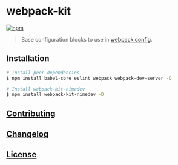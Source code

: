 # webpack-kit
[![npm][npm-image]][npm-url]

[npm-image]: https://img.shields.io/npm/v/webpack-kit-nimedev.svg
[npm-url]: https://npmjs.org/package/webpack-kit-nimedev

> Base configuration blocks to use in [webpack config](https://webpack.js.org/configuration/).


## Installation

```sh
# Install peer dependencies
$ npm install babel-core eslint webpack webpack-dev-server -D

# Install webpack-kit-nimedev
$ npm install webpack-kit-nimedev -D
```


## [Contributing](CONTRIBUTING.md)


## [Changelog](CHANGELOG.md)


## [License](LICENSE.md)
